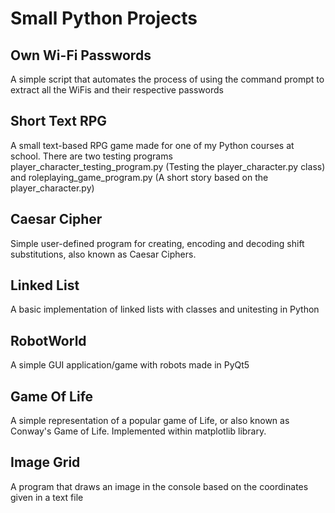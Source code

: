  # Small Python Projects 

## Own Wi-Fi Passwords
A simple script that automates the process of using the command prompt to extract all the WiFis and their respective passwords

## Short Text RPG
A small text-based RPG game made for one of my Python courses at school. There are two testing programs player_character_testing_program.py (Testing the player_character.py class) and roleplaying_game_program.py (A short story based on the player_character.py)

## Caesar Cipher
Simple user-defined program for creating, encoding and decoding shift substitutions, also known as Caesar Ciphers.

## Linked List
A basic implementation of linked lists with classes and unitesting in Python

## RobotWorld
A simple GUI application/game with robots made in PyQt5

## Game Of Life
A simple representation of a popular game of Life, or also known as Conway's Game of Life. Implemented within matplotlib library.

## Image Grid
A program that draws an image in the console based on the coordinates given in a text file
